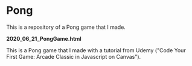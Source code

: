 # Pong
This is a repository of a Pong game that I made.

**2020_06_21_PongGame.html** 

This is a Pong game that I made with a tutorial from Udemy ("Code Your First Game: Arcade Classic in Javascript on Canvas").
